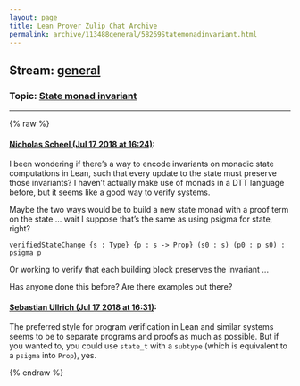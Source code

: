 ```yaml
---
layout: page
title: Lean Prover Zulip Chat Archive 
permalink: archive/113488general/58269Statemonadinvariant.html
---
```


## Stream: [general](index.html)
### Topic: [State monad invariant](58269Statemonadinvariant.html)

---


{% raw %}
#### [ Nicholas Scheel (Jul 17 2018 at 16:24)](https://leanprover.zulipchat.com/#narrow/stream/113488-general/topic/State%20monad%20invariant/near/129815515):
I been wondering if there’s a way to encode invariants on monadic state computations in Lean, such that every update to the state must preserve those invariants? I haven’t actually make use of monads in a DTT language before, but it seems like a good way to verify systems.

Maybe the two ways would be to build a new state monad with a proof term on the state ... wait I suppose that’s the same as using psigma for state, right?

`verifiedStateChange {s : Type} {p : s -> Prop} (s0 : s) (p0 : p s0) : psigma p`

Or working to verify that each building block preserves the invariant ...

Has anyone done this before? Are there examples out there?

#### [ Sebastian Ullrich (Jul 17 2018 at 16:31)](https://leanprover.zulipchat.com/#narrow/stream/113488-general/topic/State%20monad%20invariant/near/129815890):
The preferred style for program verification in Lean and similar systems seems to be to separate programs and proofs as much as possible. But if you wanted to, you could use `state_t` with a `subtype` (which is equivalent to a `psigma` into `Prop`), yes.


{% endraw %}
